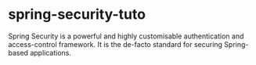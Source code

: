 # spring-security-tuto
Spring Security is a powerful and highly customisable authentication and access-control framework. It is the de-facto standard for securing Spring-based applications.
